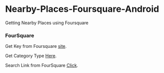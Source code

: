 # Nearby-Places-Foursquare-Android
Getting Nearby Places using Foursquare

### FourSquare
Get Key from Foursquare [site](https://developer.foursquare.com/).

Get Category Type [Here](https://developer.foursquare.com/docs/categories).

Search Link from FourSquare [Click](https://developer.foursquare.com/reference/place-search).
